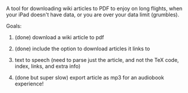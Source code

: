 A tool for downloading wiki articles to PDF to enjoy on long flights, when your iPad doesn't have data, or you are over your data limit (grumbles).

Goals:

1. (done) download a wiki article to pdf

2. (done) include the option to download articles it links to

3. text to speech (need to parse just the article, and not the TeX code, index, links, and extra info)

4. (done but super slow) export article as mp3 for an audiobook experience!
